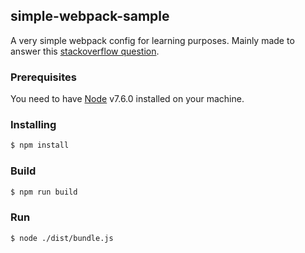 ## simple-webpack-sample
A very simple webpack config for learning purposes. Mainly made to answer this [stackoverflow question](https://stackoverflow.com/questions/43114455/compress-and-minify-multiples-javascript-files-into-one-with-webpack).


### Prerequisites

You need to have [Node](https://nodejs.org/en/download/current/) v7.6.0 installed on your machine. 




### Installing

```bash
$ npm install
```


### Build

```bash
$ npm run build 
```

### Run

```bash
$ node ./dist/bundle.js  
```
